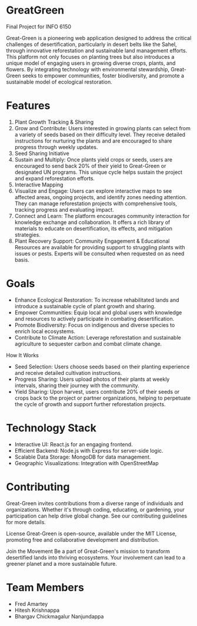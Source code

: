 # GreatGreen
Final Project for INFO 6150

Great-Green is a pioneering web application designed to address the critical challenges of desertification, particularly in desert belts like the Sahel, through innovative reforestation and sustainable land management efforts. This platform not only focuses on planting trees but also introduces a unique model of engaging users in growing diverse crops, plants, and flowers. By integrating technology with environmental stewardship, Great-Green seeks to empower communities, foster biodiversity, and promote a sustainable model of ecological restoration.

# Features
1. Plant Growth Tracking & Sharing
2. Grow and Contribute: Users interested in growing plants can select from a variety of seeds based on their difficulty level. They receive detailed instructions for nurturing the plants and are encouraged to share progress through weekly updates.
3. Seed Sharing Initiative
4. Sustain and Multiply: Once plants yield crops or seeds, users are encouraged to send back 20% of their yield to Great-Green or designated UN programs. This unique cycle helps sustain the project and expand reforestation efforts.
5. Interactive Mapping
6. Visualize and Engage: Users can explore interactive maps to see affected areas, ongoing projects, and identify zones needing attention. They can manage reforestation projects with comprehensive tools, tracking progress and evaluating impact.
7. Connect and Learn: The platform encourages community interaction for knowledge exchange and collaboration. It offers a rich library of materials to educate on desertification, its effects, and mitigation strategies.
8. Plant Recovery Support: Community Engagement & Educational Resources are available for providing support to struggling plants with issues or pests. Experts will be consulted when requested on as need basis.

# Goals
* Enhance Ecological Restoration: To increase rehabilitated lands and introduce a sustainable cycle of plant growth and sharing.
* Empower Communities: Equip local and global users with knowledge and resources to actively participate in combating desertification.
* Promote Biodiversity: Focus on indigenous and diverse species to enrich local ecosystems.
* Contribute to Climate Action: Leverage reforestation and sustainable agriculture to sequester carbon and combat climate change.
  
How It Works
* Seed Selection: Users choose seeds based on their planting experience and receive detailed cultivation instructions.
* Progress Sharing: Users upload photos of their plants at weekly intervals, sharing their journey with the community.
* Yield Sharing: Upon harvest, users contribute 20% of their seeds or crops back to the project or partner organizations, helping to perpetuate the cycle of growth and support further reforestation projects.
  
# Technology Stack
* Interactive UI: React.js for an engaging frontend.
* Efficient Backend: Node.js with Express for server-side logic.
* Scalable Data Storage: MongoDB for data management.
* Geographic Visualizations: Integration with OpenStreetMap
  
# Contributing
Great-Green invites contributions from a diverse range of individuals and organizations. Whether it's through coding, educating, or gardening, your participation can help drive global change. See our contributing guidelines for more details.

License
Great-Green is open-source, available under the MIT License, promoting free and collaborative development and distribution.

Join the Movement
Be a part of Great-Green's mission to transform desertified lands into thriving ecosystems. Your involvement can lead to a greener planet and a more sustainable future.

# Team Members
- Fred Amartey
- Hitesh Krishnappa
- Bhargav Chickmagalur Nanjundappa

